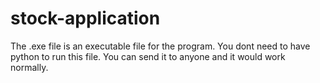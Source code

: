 # stock-application
The .exe file is an executable file for the program. You dont need to have python to run this file. You can send it to anyone and it would work normally.

